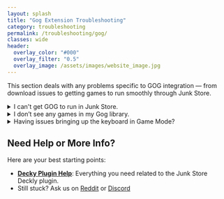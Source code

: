 ```yaml
---
layout: splash
title: "Gog Extension Troubleshooting"
category: troubleshooting
permalink: /troubleshooting/gog/
classes: wide
header:
  overlay_color: "#000"
  overlay_filter: "0.5"
  overlay_image: /assets/images/website_image.jpg
---
```

<div class="spacer mt-4"></div>

This section deals with any problems specific to GOG integration — from download issues to getting games to run smoothly through Junk Store.

<details class="faq-box">
  <summary>I can't get GOG to run in Junk Store.</summary>
  <p></p>
    Make sure you're using the <strong>latest version of Junk Store</strong> from the <strong>Decky Testing Store</strong>.<br><br>
    You’ll also need to reinstall dependencies by going to the <strong>About</strong> section and clicking “Install Dependencies.”<br><br>
    If you've purchased the GOG extension, <strong>follow the setup instructions emailed to you</strong> or refer to the downloadable PDF — skipping these steps may cause issues.
</details>

<details class="troubleshooting-box">
  <summary>I don’t see any games in my Gog library.</summary>
  <p></p>
  Check the following:
  <ul>
    <li>If you have more than one Gog account, make sure you are logged into the correct one.</li>
    <li>Press <strong>X</strong> to toggle the “Show Installed” filter — it may be hiding your uninstalled games.</li>
    <li>Clear the search bar at the top — any text here will filter your library.</li>
    <li>Refresh your games list from the main Gog tab:<br>
      &nbsp;&nbsp;<strong>Sliders menu &gt; Refresh Games List</strong>
    </li>
    <li>Reboot the Steam Deck</li>
    <li>Log out and log back into your Gog account</li>
  </ul>
</details>

<details class="troubleshooting-box">
  <summary>Having issues bringing up the keyboard in Game Mode?</summary>
  <p></p>
    If the <strong>Steam + X</strong> shortcut isn’t bringing up the keyboard try the following:
  <ul>
    <li>Try to bring up the keyboard ⌨️ from the Quick Access Menu (<strong>⋯</strong>).</li>
    <li>Tap directly on a text field (like a password box) to prompt the keyboard.</li>
    <li>Try toggling to Desktop Mode and back to Game Mode to reset input services.</li>
    <li>Restart Steam or the device if the issue persists.</li>
  </ul>
    This is a known Steam bug that has been around for a while. These steps usually help work around it until Valve fixes it in a future update.
</details>

<h2>Need Help or More Info?</h2>
<p>Here are your best starting points:</p>
<ul>
  <li>
    <strong><a href="{{ '/deckyhelp' | relative_url }}">Decky Plugin Help</a></strong>: Everything you need related to the Junk Store Deckly plugin.
  </li>
<li>
    Still stuck? Ask us on 
    <a href="https://www.reddit.com/r/JunkStore/" target="_blank">Reddit</a> or 
    <a href="https://discord.gg/6mRUhR6Teh" target="_blank">Discord</a>
  </li>
</ul>